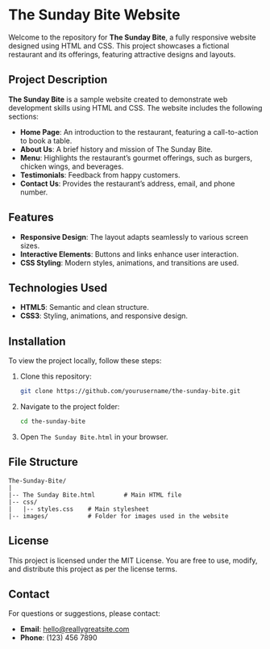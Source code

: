# The Sunday Bite Website

Welcome to the repository for **The Sunday Bite**, a fully responsive website designed using HTML and CSS. This project showcases a fictional restaurant and its offerings, featuring attractive designs and layouts.

## Project Description

**The Sunday Bite** is a sample website created to demonstrate web development skills using HTML and CSS. The website includes the following sections:

- **Home Page**: An introduction to the restaurant, featuring a call-to-action to book a table.
- **About Us**: A brief history and mission of The Sunday Bite.
- **Menu**: Highlights the restaurant’s gourmet offerings, such as burgers, chicken wings, and beverages.
- **Testimonials**: Feedback from happy customers.
- **Contact Us**: Provides the restaurant’s address, email, and phone number.

## Features

- **Responsive Design**: The layout adapts seamlessly to various screen sizes.
- **Interactive Elements**: Buttons and links enhance user interaction.
- **CSS Styling**: Modern styles, animations, and transitions are used.

## Technologies Used

- **HTML5**: Semantic and clean structure.
- **CSS3**: Styling, animations, and responsive design.

## Installation

To view the project locally, follow these steps:

1. Clone this repository:
   ```bash
   git clone https://github.com/yourusername/the-sunday-bite.git
   ```
2. Navigate to the project folder:
   ```bash
   cd the-sunday-bite
   ```
3. Open `The Sunday Bite.html` in your browser.

## File Structure

```
The-Sunday-Bite/
|
|-- The Sunday Bite.html        # Main HTML file
|-- css/
|   |-- styles.css    # Main stylesheet
|-- images/           # Folder for images used in the website
```

## License

This project is licensed under the MIT License. You are free to use, modify, and distribute this project as per the license terms.

## Contact

For questions or suggestions, please contact:

- **Email**: hello@reallygreatsite.com
- **Phone**: (123) 456 7890

